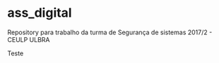 # ass_digital
Repository para trabalho da turma de Segurança de sistemas 2017/2 - CEULP ULBRA

Teste 
